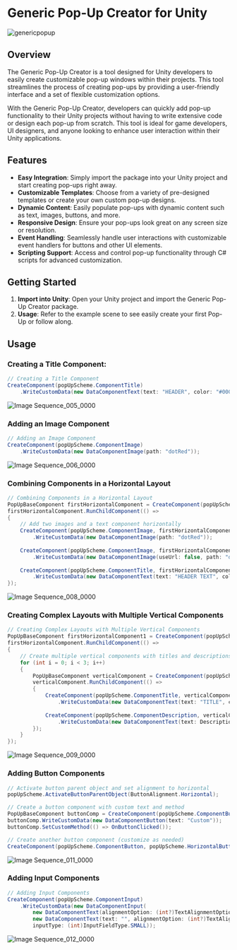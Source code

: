 # Generic Pop-Up Creator for Unity

![genericpopup](https://github.com/dogugzm/GenericPopUp/assets/30691424/2dc1c1fc-2365-4a8b-aa04-438164a1d9be)


## Overview

The Generic Pop-Up Creator is a tool designed for Unity developers to easily create customizable pop-up windows within their projects. This tool streamlines the process of creating pop-ups by providing a user-friendly interface and a set of flexible customization options.

With the Generic Pop-Up Creator, developers can quickly add pop-up functionality to their Unity projects without having to write extensive code or design each pop-up from scratch. This tool is ideal for game developers, UI designers, and anyone looking to enhance user interaction within their Unity applications.

## Features

- **Easy Integration**: Simply import the package into your Unity project and start creating pop-ups right away.
- **Customizable Templates**: Choose from a variety of pre-designed templates or create your own custom pop-up designs.
- **Dynamic Content**: Easily populate pop-ups with dynamic content such as text, images, buttons, and more.
- **Responsive Design**: Ensure your pop-ups look great on any screen size or resolution.
- **Event Handling**: Seamlessly handle user interactions with customizable event handlers for buttons and other UI elements.
- **Scripting Support**: Access and control pop-up functionality through C# scripts for advanced customization.

## Getting Started

1. **Import into Unity**: Open your Unity project and import the Generic Pop-Up Creator package.
2. **Usage**: Refer to the example scene to see easily create your first Pop-Up or follow along.

## Usage

### Creating a Title Component:
```csharp
// Creating a Title Component
CreateComponent(popUpScheme.ComponentTitle)
    .WriteCustomData(new DataComponentText(text: "HEADER", color: "#000000", fontSize: 100));
```
![Image Sequence_005_0000](https://github.com/dogugzm/GenericPopUp/assets/30691424/d971dd69-1275-4b38-b114-2abd5a70f703)

### Adding an Image Component
```csharp
// Adding an Image Component
CreateComponent(popUpScheme.ComponentImage)
    .WriteCustomData(new DataComponentImage(path: "dotRed"));
```
![Image Sequence_006_0000](https://github.com/dogugzm/GenericPopUp/assets/30691424/eb133d2b-8dc2-408f-b616-c7cf9548f725)

### Combining Components in a Horizontal Layout
```csharp
// Combining Components in a Horizontal Layout
PopUpBaseComponent firstHorizontalComponent = CreateComponent(popUpScheme.HorizontalComponentParent);
firstHorizontalComponent.RunChildComponent(() =>
{
    // Add two images and a text component horizontally
    CreateComponent(popUpScheme.ComponentImage, firstHorizontalComponent.transform)
        .WriteCustomData(new DataComponentImage(path: "dotRed"));
        
    CreateComponent(popUpScheme.ComponentImage, firstHorizontalComponent.transform)
        .WriteCustomData(new DataComponentImage(useUrl: false, path: "dotRed"));
        
    CreateComponent(popUpScheme.ComponentTitle, firstHorizontalComponent.transform)
        .WriteCustomData(new DataComponentText(text: "HEADER TEXT", color: "#000000", fontSize: 80));
});
```
![Image Sequence_008_0000](https://github.com/dogugzm/GenericPopUp/assets/30691424/1ccabcd3-8226-413d-b2ce-86f90666e803)

### Creating Complex Layouts with Multiple Vertical Components
```csharp
// Creating Complex Layouts with Multiple Vertical Components
PopUpBaseComponent firstHorizontalComponent1 = CreateComponent(popUpScheme.HorizontalComponentParent);
firstHorizontalComponent.RunChildComponent(() =>
{
    // Create multiple vertical components with titles and descriptions
    for (int i = 0; i < 3; i++)
    {
        PopUpBaseComponent verticalComponent = CreateComponent(popUpScheme.VerticalComponentParent, firstHorizontalComponent1.transform);
        verticalComponent.RunChildComponent(() =>
        {
            CreateComponent(popUpScheme.ComponentTitle, verticalComponent.transform)
                .WriteCustomData(new DataComponentText(text: "TITLE", color: "#ff1100"));
                
            CreateComponent(popUpScheme.ComponentDescription, verticalComponent.transform)
                .WriteCustomData(new DataComponentText(text: DescriptionText, fontSize: 35));
        });
    }
});
```
![Image Sequence_009_0000](https://github.com/dogugzm/GenericPopUp/assets/30691424/10dd0862-ab72-4e75-81ab-4554091a7192)
### Adding Button Components
```csharp
// Activate button parent object and set alignment to horizontal
popUpScheme.ActivateButtonParentObject(ButtonAlignment.Horizontal);

// Create a button component with custom text and method
PopUpBaseComponent buttonComp = CreateComponent(popUpScheme.ComponentButton, popUpScheme.HorizontalButtonParent.transform);
buttonComp.WriteCustomData(new DataComponentButton(text: "Custom"));
buttonComp.SetCustomMethod(() => OnButtonClicked());

// Create another button component (customize as needed)
CreateComponent(popUpScheme.ComponentButton, popUpScheme.HorizontalButtonParent.transform); 
```
![Image Sequence_011_0000](https://github.com/dogugzm/GenericPopUp/assets/30691424/61a08bdc-0e54-4c10-8a29-06b5eeb32e1f)


### Adding Input Components
```csharp
// Adding Input Components
CreateComponent(popUpScheme.ComponentInput)
    .WriteCustomData(new DataComponentInput(
        new DataComponentText(alignmentOption: (int?)TextAlignmentOptions.Left, text: "PLACEHOLDER"),
        new DataComponentText(text: "", alignmentOption: (int?)TextAlignmentOptions.Left),
        inputType: (int)InputFieldType.SMALL));
```
![Image Sequence_012_0000](https://github.com/dogugzm/GenericPopUp/assets/30691424/fbf4dd2e-18ba-45a0-a160-7565fde5ccf2)



   




